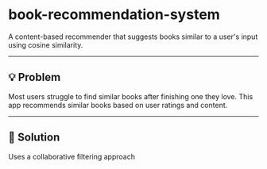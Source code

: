 # book-recommendation-system
A content-based recommender that suggests books similar to a user's input using cosine similarity.

---

## 💡 Problem
Most users struggle to find similar books after finishing one they love. This app recommends similar books based on user ratings and content.

---

## 🚀 Solution
Uses a collaborative filtering approach
